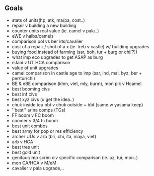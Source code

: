 ## Goals

- stats of units(hp, atk, ma/pa, cost..)
- repair v building a new building
- counter units real value (ie. camel v pala..)
- eWE v halbs/camels
- comparison pol vs ber kts/cavalier
- cost of a repair / shot of a x (ie. treb v castle) w/ building upgrades
- buying food instead of farming (sar, boh, tur + burg or chi[?])
- what imp eco upgrades to get ASAP as burg
- eJani v UT HCA comparison
- value of unit upgrades
- camel comparison in castle age to imp (sar, ind, mal, byz, ber + per/tur/chi)
- BE & eBE comparison (khm, viet, mly, burm), mon pik v Hcamel
- best booming civs
- best inf civs
- best xyz civs (u get the idea..)
- chuk inside teu bbt v chuk outside + bbt (same w yasama keep)
- ''best'' arina comps (TGs)
- FF boom v FC boom
- coomer v 3/4 tc boom
- best unit combos
- best army for pop or res efficiency
- archer UUs v arb (bri, chi, ita, maya, viet)
- arb v HCA
- best tres unit
- best gold unit
- genitour/imp scrim civ specific comparison (ie. az, tur, mon..)
- mon CA/HCA v M/eM
- cavalier v pala upgrade,..
